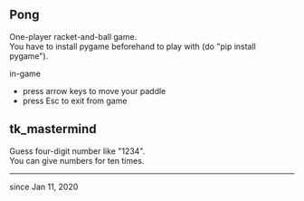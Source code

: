 ## Pong
One-player racket-and-ball game.  
You have to install pygame beforehand to play with (do "pip install pygame").  

in-game
- press arrow keys to move your paddle
- press Esc to exit from game  

## tk_mastermind  
Guess four-digit number like "1234".  
You can give numbers for ten times.

---
since Jan 11, 2020
